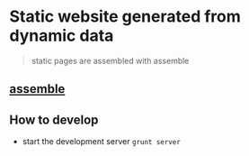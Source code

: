# Static website generated from dynamic data

> static pages are assembled with assemble

## [assemble](http://assemble.io/)

## How to develop

- start the development server
	`grunt server`


